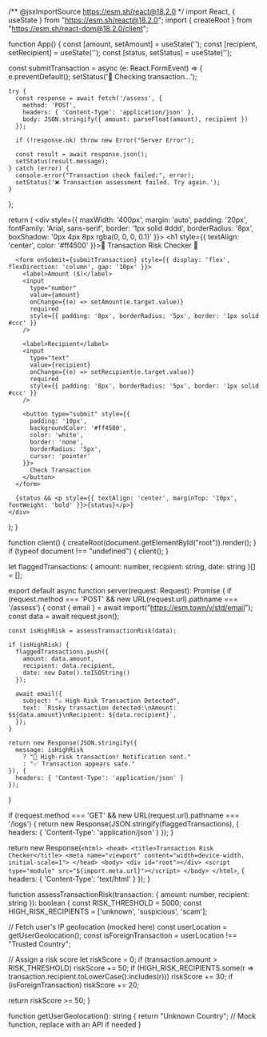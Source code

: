 /** @jsxImportSource https://esm.sh/react@18.2.0 */
import React, { useState } from "https://esm.sh/react@18.2.0";
import { createRoot } from "https://esm.sh/react-dom@18.2.0/client";

function App() {
  const [amount, setAmount] = useState('');
  const [recipient, setRecipient] = useState('');
  const [status, setStatus] = useState('');

  const submitTransaction = async (e: React.FormEvent) => {
    e.preventDefault();
    setStatus('🔄 Checking transaction...');
    
    try {
      const response = await fetch('/assess', {
        method: 'POST',
        headers: { 'Content-Type': 'application/json' },
        body: JSON.stringify({ amount: parseFloat(amount), recipient })
      });

      if (!response.ok) throw new Error("Server Error");

      const result = await response.json();
      setStatus(result.message);
    } catch (error) {
      console.error("Transaction check failed:", error);
      setStatus('❌ Transaction assessment failed. Try again.');
    }
  };

  return (
    <div style={{
      maxWidth: '400px', 
      margin: 'auto', 
      padding: '20px', 
      fontFamily: 'Arial, sans-serif', 
      border: '1px solid #ddd',
      borderRadius: '8px',
      boxShadow: '0px 4px 8px rgba(0, 0, 0, 0.1)'
    }}>
      <h1 style={{ textAlign: 'center', color: '#ff4500' }}>🚨 Transaction Risk Checker 💸</h1>
      
      <form onSubmit={submitTransaction} style={{ display: 'flex', flexDirection: 'column', gap: '10px' }}>
        <label>Amount ($)</label>
        <input 
          type="number" 
          value={amount} 
          onChange={(e) => setAmount(e.target.value)}
          required 
          style={{ padding: '8px', borderRadius: '5px', border: '1px solid #ccc' }}
        />
        
        <label>Recipient</label>
        <input 
          type="text" 
          value={recipient} 
          onChange={(e) => setRecipient(e.target.value)}
          required 
          style={{ padding: '8px', borderRadius: '5px', border: '1px solid #ccc' }}
        />
        
        <button type="submit" style={{
          padding: '10px', 
          backgroundColor: '#ff4500', 
          color: 'white', 
          border: 'none', 
          borderRadius: '5px',
          cursor: 'pointer'
        }}>
          Check Transaction
        </button>
      </form>

      {status && <p style={{ textAlign: 'center', marginTop: '10px', fontWeight: 'bold' }}>{status}</p>}
    </div>
  );
}

function client() {
  createRoot(document.getElementById("root")).render(<App />);
}
if (typeof document !== "undefined") { client(); }

let flaggedTransactions: { amount: number, recipient: string, date: string }[] = [];

export default async function server(request: Request): Promise<Response> {
  if (request.method === 'POST' && new URL(request.url).pathname === '/assess') {
    const { email } = await import("https://esm.town/v/std/email");
    const data = await request.json();
    
    const isHighRisk = assessTransactionRisk(data);
    
    if (isHighRisk) {
      flaggedTransactions.push({
        amount: data.amount, 
        recipient: data.recipient,
        date: new Date().toISOString()
      });

      await email({
        subject: "⚠️ High-Risk Transaction Detected",
        text: `Risky transaction detected:\nAmount: $${data.amount}\nRecipient: ${data.recipient}`,
      });
    }

    return new Response(JSON.stringify({
      message: isHighRisk 
        ? "🚨 High-risk transaction! Notification sent." 
        : "✅ Transaction appears safe."
    }), {
      headers: { 'Content-Type': 'application/json' }
    });
  }

  if (request.method === 'GET' && new URL(request.url).pathname === '/logs') {
    return new Response(JSON.stringify(flaggedTransactions), {
      headers: { 'Content-Type': 'application/json' }
    });
  }

  return new Response(`
    <html>
      <head>
        <title>Transaction Risk Checker</title>
        <meta name="viewport" content="width=device-width, initial-scale=1">
      </head>
      <body>
        <div id="root"></div>
        <script type="module" src="${import.meta.url}"></script>
      </body>
    </html>
  `, {
    headers: { 'Content-Type': 'text/html' }
  });
}

function assessTransactionRisk(transaction: { amount: number, recipient: string }): boolean {
  const RISK_THRESHOLD = 5000;
  const HIGH_RISK_RECIPIENTS = ['unknown', 'suspicious', 'scam'];

  // Fetch user's IP geolocation (mocked here)
  const userLocation = getUserGeolocation();
  const isForeignTransaction = userLocation !== "Trusted Country";

  // Assign a risk score
  let riskScore = 0;
  if (transaction.amount > RISK_THRESHOLD) riskScore += 50;
  if (HIGH_RISK_RECIPIENTS.some(r => transaction.recipient.toLowerCase().includes(r))) riskScore += 30;
  if (isForeignTransaction) riskScore += 20;

  return riskScore >= 50;
}

function getUserGeolocation(): string {
  return "Unknown Country"; // Mock function, replace with an API if needed
}

